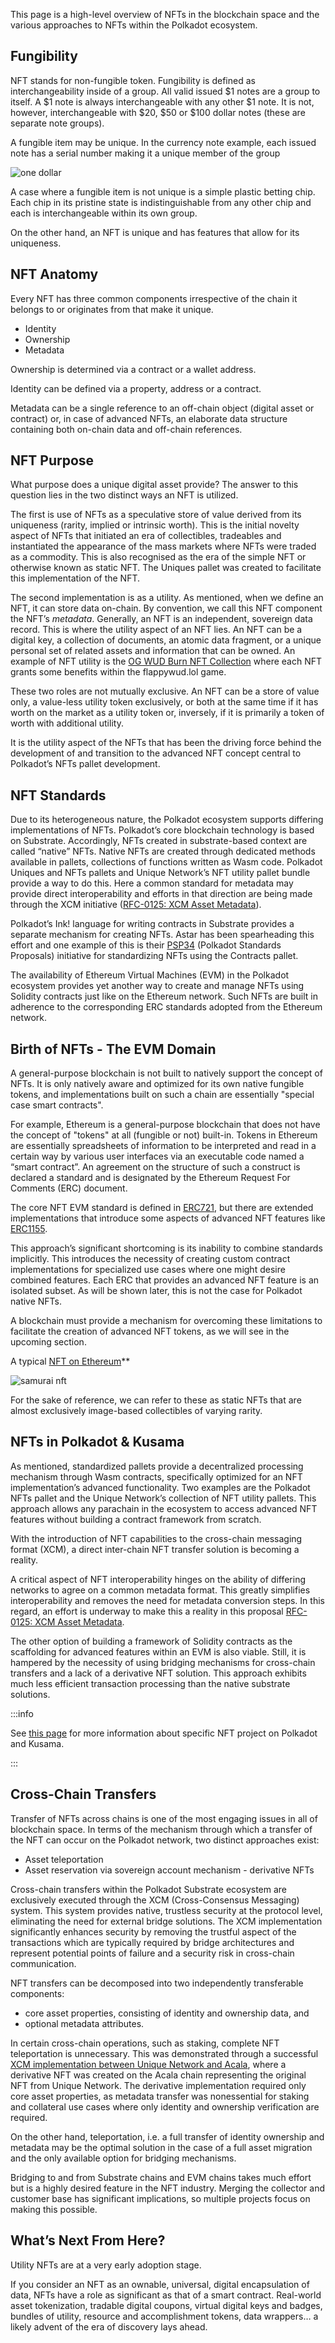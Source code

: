 
This page is a high-level overview of NFTs in the blockchain space and the various approaches to NFTs within the Polkadot ecosystem.

## Fungibility

NFT stands for non-fungible token. Fungibility is defined as interchangeability inside of a group. All valid issued $1 notes are a group to itself. A $1 note is always interchangeable with any other $1 note. It is not, however, interchangeable with $20, $50 or $100 dollar notes (these are separate note groups).

A fungible item may be unique. In the currency note example, each issued note has a serial number making it a unique member of the group

![one dollar](https://www.investopedia.com/thmb/Nr-RLORu5CX_lIWZfLmV5X0eIrc=/613x345/smart/filters:no_upscale%28%29/Clipboard01-d20f6eb9351e4f36a46e11fd87b53b2d.jpg)

A case where a fungible item is not unique is a simple plastic betting chip. Each chip in its pristine state is indistinguishable from any other chip and each is interchangeable within its own group.

On the other hand, an NFT is unique and has features that allow for its uniqueness.

## NFT Anatomy

Every NFT has three common components irrespective of the chain it belongs to or originates from that make it unique.

- Identity
- Ownership
- Metadata

Ownership is determined via a contract or a wallet address.

Identity can be defined via a property, address or a contract.

Metadata can be a single reference to an off-chain object (digital asset or contract) or, in case of advanced NFTs, an elaborate data structure containing both on-chain data and off-chain references.

## NFT Purpose

What purpose does a unique digital asset provide? The answer to this question lies in the two distinct ways an NFT is utilized.

The first is use of NFTs as a speculative store of value derived from its uniqueness (rarity, implied or intrinsic worth). This is the initial novelty aspect of NFTs that initiated an era of collectibles, tradeables and instantiated the appearance of the mass markets where NFTs were traded as a commodity. This is also recognised as the era of the simple NFT or otherwise known as static NFT. The Uniques pallet was created to facilitate this implementation of the NFT.

The second implementation is as a utility. As mentioned, when we define an NFT, it can store data on-chain. By convention, we call this NFT component the NFT’s _metadata_. Generally, an NFT is an independent, sovereign data record. This is where the utility aspect of an NFT lies. An NFT can be a digital key, a collection of documents, an atomic data fragment, or a unique personal set of related assets and information that can be owned. An example of NFT utility is the [OG WUD Burn NFT Collection](https://kodadot.xyz/ahp/collection/244) where each NFT grants some benefits within the flappywud.lol game.

These two roles are not mutually exclusive. An NFT can be a store of value only, a value-less utility token exclusively, or both at the same time if it has worth on the market as a utility token or, inversely, if it is primarily a token of worth with additional utility.

It is the utility aspect of the NFTs that has been the driving force behind the development of and transition to the advanced NFT concept central to Polkadot’s NFTs pallet development.

## NFT Standards

Due to its heterogeneous nature, the Polkadot ecosystem supports differing implementations of NFTs. Polkadot’s core blockchain technology is based on Substrate. Accordingly, NFTs created in substrate-based context are called “native” NFTs. Native NFTs are created through dedicated methods available in pallets, collections of functions written as Wasm code. Polkadot Uniques and NFTs pallets and Unique Network’s NFT utility pallet bundle provide a way to do this. Here a common standard for metadata may provide direct interoperability and efforts in that direction are being made through the XCM initiative ([RFC-0125: XCM Asset Metadata](https://polkadot-fellows.github.io/RFCs/approved/0125-xcm-asset-metadata.html#rfc-0125-xcm-asset-metadata)).

Polkadot’s Ink! language for writing contracts in Substrate provides a separate mechanism for creating NFTs. Astar has been spearheading this effort and one example of this is their [PSP34](https://github.com/w3f/PSPs/blob/master/PSPs/psp-34.md) (Polkadot Standards Proposals) initiative for standardizing NFTs using the Contracts pallet.

The availability of Ethereum Virtual Machines (EVM) in the Polkadot ecosystem provides yet another way to create and manage NFTs using Solidity contracts just like on the Ethereum network. Such NFTs are built in adherence to the corresponding ERC standards adopted from the Ethereum network.

## Birth of NFTs - The EVM Domain

A general-purpose blockchain is not built to natively support the concept of NFTs. It is only natively aware and optimized for its own native fungible tokens, and implementations built on such a chain are essentially "special case smart contracts".

For example, Ethereum is a general-purpose blockchain that does not have the concept of "tokens" at all (fungible or not) built-in. Tokens in Ethereum are essentially spreadsheets of information to be interpreted and read in a certain way by various user interfaces via an executable code named a “smart contract”. An agreement on the structure of such a construct is declared a standard and is designated by the Ethereum Request For Comments (ERC) document.

The core NFT EVM standard is defined in [ERC721](https://eips.ethereum.org/EIPS/eip-721), but there are extended implementations that introduce some aspects of advanced NFT features like [ERC1155](https://ethereum.org/en/developers/docs/standards/tokens/erc-1155/).

This approach’s significant shortcoming is its inability to combine standards implicitly. This introduces the necessity of creating custom contract implementations for specialized use cases where one might desire combined features. Each ERC that provides an advanced NFT feature is an isolated subset. As will be shown later, this is not the case for Polkadot native NFTs.

A blockchain must provide a mechanism for overcoming these limitations to facilitate the creation of advanced NFT tokens, as we will see in the upcoming section.

A typical [NFT on Ethereum](https://opensea.io/assets/ethereum/0x2127fe7ffce4380459cced92f2d4793f3af094a4/12598)[​](https://wiki.polkadot.network/docs/learn-nft#a-typical-nft-on-ethereum)\*\*

![samurai nft](../assets/nft/samurai.png)

For the sake of reference, we can refer to these as static NFTs that are almost exclusively image-based collectibles of varying rarity.

## NFTs in Polkadot & Kusama

As mentioned, standardized pallets provide a decentralized processing mechanism through Wasm contracts, specifically optimized for an NFT implementation’s advanced functionality. Two examples are the Polkadot NFTs pallet and the Unique Network’s collection of NFT utility pallets. This approach allows any parachain in the ecosystem to access advanced NFT features without building a contract framework from scratch.

With the introduction of NFT capabilities to the cross-chain messaging format (XCM), a direct inter-chain NFT transfer solution is becoming a reality.

A critical aspect of NFT interoperability hinges on the ability of differing networks to agree on a common metadata format. This greatly simplifies interoperability and removes the need for metadata conversion steps. In this regard, an effort is underway to make this a reality in this proposal [RFC-0125: XCM Asset Metadata](https://polkadot-fellows.github.io/RFCs/approved/0125-xcm-asset-metadata.html#rfc-0125-xcm-asset-metadata).

The other option of building a framework of Solidity contracts as the scaffolding for advanced features within an EVM is also viable. Still, it is hampered by the necessity of using bridging mechanisms for cross-chain transfers and a lack of a derivative NFT solution. This approach exhibits much less efficient transaction processing than the native substrate solutions.

:::info

See [this page](./learn-nft-projects.md) for more information about specific NFT project on Polkadot and Kusama.

:::

## Cross-Chain Transfers

Transfer of NFTs across chains is one of the most engaging issues in all of blockchain space. In terms of the mechanism through which a transfer of the NFT can occur on the Polkadot network, two distinct approaches exist:

- Asset teleportation
- Asset reservation via sovereign account mechanism - derivative NFTs

Cross-chain transfers within the Polkadot Substrate ecosystem are exclusively executed through the XCM (Cross-Consensus Messaging) system. This system provides native, trustless security at the protocol level, eliminating the need for external bridge solutions. The XCM implementation significantly enhances security by removing the trustful aspect of the transactions which are typically required by bridge architectures and represent potential points of failure and a security risk in cross-chain communication.

NFT transfers can be decomposed into two independently transferable components:

- core asset properties, consisting of identity and ownership data, and
- optional metadata attributes.

In certain cross-chain operations, such as staking, complete NFT teleportation is unnecessary. This was demonstrated through a successful [XCM implementation between Unique Network and Acala](https://unique.network/blog/unique-network-cross-chain-nft-proof-of-concept-is-here/), where a derivative NFT was created on the Acala chain representing the original NFT from Unique Network. The derivative implementation required only core asset properties, as metadata transfer was nonessential for staking and collateral use cases where only identity and ownership verification are required.

On the other hand, teleportation, i.e. a full transfer of identity ownership and metadata may be the optimal solution in the case of a full asset migration and the only available option for bridging mechanisms.

Bridging to and from Substrate chains and EVM chains takes much effort but is a highly desired feature in the NFT industry. Merging the collector and customer base has significant implications, so multiple projects focus on making this possible.

## What’s Next From Here?

Utility NFTs are at a very early adoption stage.

If you consider an NFT as an ownable, universal, digital encapsulation of data, NFTs have a role as significant as that of a smart contract. Real-world asset tokenization, tradable digital coupons, virtual digital keys and badges, bundles of utility, resource and accomplishment tokens, data wrappers…  a likely advent of the era of discovery lays ahead.
